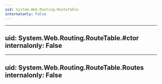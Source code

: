 ```yaml
---
uid: System.Web.Routing.RouteTable
internalonly: False
---
```


---
uid: System.Web.Routing.RouteTable.#ctor
internalonly: False
---

---
uid: System.Web.Routing.RouteTable.Routes
internalonly: False
---

